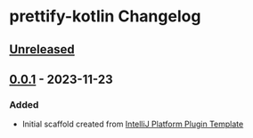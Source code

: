 <!-- Keep a Changelog guide -> https://keepachangelog.com -->

# prettify-kotlin Changelog

## [Unreleased]

## [0.0.1] - 2023-11-23

### Added

- Initial scaffold created from [IntelliJ Platform Plugin Template](https://github.com/JetBrains/intellij-platform-plugin-template)

[Unreleased]: https://github.com/kyay10/prettify-kotlin/compare/v0.0.1...HEAD
[0.0.1]: https://github.com/kyay10/prettify-kotlin/commits/v0.0.1
